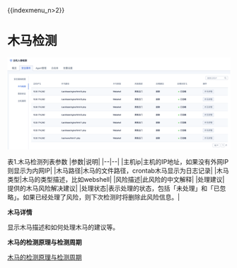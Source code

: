 {{indexmenu_n>2}}

# 木马检测

![](/images/operation/events/木马检测.png)

表1.木马检测列表参数
|参数|说明|
|--|--|
|主机ip|主机的IP地址，如果没有外网IP则显示为内网IP|
|木马路径|木马的文件路径，crontab木马显示为日志记录|
|木马类型|木马的类型描述，比如webshell|
|风险描述|此风险的中文解释|
|处理建议|提供的木马风险解决建议|
|处理状态|表示处理的状态，包括「未处理」和「已忽略」。如果已经处理了风险，则下次检测时将删除此风险信息。|

**木马详情**

显示木马描述和如何处理木马的建议等。

**木马的检测原理与检测周期**

[木马的检测原理与检测周期](/security/uhids/function/muma)
